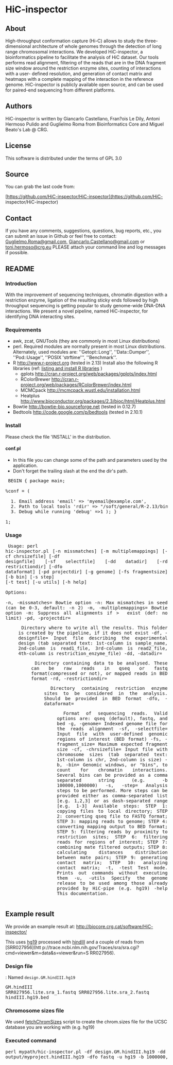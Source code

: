 HiC-inspector
========

## About

High-throughput conformation capture (Hi-C) allows to study the three-
dimensional architecture of whole genomes through the detection of long range
chromosomal interactions. We developed HiC-inspector, a bioinformatics
pipeline to facilitate the analysis of HiC dataset. Our tools performs read
alignment, filtering of the reads that are in the DNA fragment size window
around the restriction enzyme sites, counting of interactions with a user-
defined resolution, and generation of contact matrix and heatmaps with a
complete mapping of the interaction in the reference genome. HiC-inspector is
publicly available open source, and can be used for paired-end sequencing from
different platforms.

## Authors

HiC-inspector is written by Giancarlo Castellano, Fran?ois Le Dily, Antoni
Hermoso Pulido and Guglielmo Roma from Bioinformatics Core and Miguel Beato's
Lab @ CRG.

## License

This software is distributed under the terms of GPL 3.0

## Source

You can grab the last code from:

[https://github.com/HiC-inspector/HiC-inspector](https://github.com/HiC-
inspector/HiC-inspector)

## Contact

If you have any comments, suggestions, questions, bug reports, etc., you can
submit an issue in Github or feel free to contact: Guglielmo.Roma@gmail.com,
Giancarlo.Castellano@gmail.com or toni.hermoso@crg.eu PLEASE attach your
command line and log messages if possible.

## README

### Introduction

With the improvement of sequencing techniques, chromatin digestion with a
restriction enzyme, ligation of the resulting sticky ends followed by high
throughput sequencing is getting popular to study genome-wide DNA-DNA
interactions. We present a novel pipeline, named HiC-inspector, for
identifying DNA interacting sites.

### Requirements

  * awk, zcat, GNUTools (they are commonly in most Linux distributions)
  * perl. Required modules are normally present in most Linux distributions. Alternately, used modules are: ''Getopt::Long'', ''Data::Dumper'', ''Pod::Usage'', ''POSIX 'strftime''', ''Benchmark''.
  * R http://www.r-project.org (tested in 2.13) Install also the following R libraries (ref: [listing and install R libraries](http://support.hmdc.harvard.edu/book/export/html/696) )
    * gplots http://cran.r-project.org/web/packages/gplots/index.html
    * RColorBrewer http://cran.r-project.org/web/packages/RColorBrewer/index.html
    * MCMCpack http://mcmcpack.wustl.edu/installation.html 
    * Heatplus http://www.bioconductor.org/packages/2.3/bioc/html/Heatplus.html
  * Bowtie http://bowtie-bio.sourceforge.net (tested in 0.12.7)
  * Bedtools http://code.google.com/p/bedtools (tested in 2.10.1)

### Install

Please check the file 'INSTALL' in the distribution.

#### conf.pl

  * In this file you can change some of the path and parameters used by the application.
  * Don't forget the trailing slash at the end the dir's path.

<pre> BEGIN { package main;

%conf = (

  1. Email address 'email' => 'myemail@example.com',
  2. Path to local tools 'rdir' => "/soft/general/R-2.13/bin/", 'bowtiedir' => "/data/projects/hic/bin/", 'bedtoolsdir' => "/data/projects/hic/bin/",
  3. Debug while running 'debug' =>1 ); }

1; </pre>

### Usage

<pre style="white-space: pre-wrap; text-align:justify;"> Usage: perl
hic-inspector.pl [-n missmatches] [-m multiplemappings] [-cf chrsizefile] [-df
designfile] [-sf selectfile] [-dd datadir] [-rd restrictiondir] [-dfo
dataformat] [-pd projectdir] [-g genome] [-fs fragmentsize] [-b bin] [-s step]
[-t test] [-u utils] [-h help]

Options:

-n, -missmatches=<int> Bowtie option -n: Max mismatches in seed (can be 0-3, default: -n 2) -m, -multiplemappings=<int> Bowtie option -m: Suppress all alignments if > <int> exist (def: no limit) -pd, -projectdir=<dir> Directory where to write all the results. This folder is created by the pipeline, if it does not exist -df, -designfile=<file> Input file describing the experimental design (tab separated text: 1st-column is sample_name, 2nd-column is read1_file, 3rd-column is read2_file, 4th-column is restriction_enzyme_file) -dd, -datadir=<dir> Directory containing data to be analysed. These can be raw reads in qseq or fastq format(compressed or not), or mapped reads in BED format -rd, -restrictiondir=<dir> Directory containing restriction enzyme sites to be considered in the analysis. Should be provided in BED format -dfo, -dataformat=<dir> Format of sequencing reads. Valid options are: qseq (default), fastq, and bed -g, -genome=<file> Indexed genome file for the reads alignment -sf, -selectfile=<file> Input file with user-defined genomic regions of interest (BED format) -fs, -fragment_size=<num> Maximum expected fragment size -cf, -chrsizefile=<file> Input file with chromosome sizes (tab separated text: 1st-column is chr, 2nd-column is size) -b, -bin=<list> Genomic windows, or "bins", to count for chromatin interactions. Several bins can be provided as a comma separated string (e.g. -b 100000,1000000) -s, -step=<list> Analysis steps to be performed. More steps can be provided either as comma-separated list [e.g. 1,2,3] or as dash-separated range [e.g. 1-3] Available steps: STEP 1: copying files to local directory; STEP 2: converting qseq file to FASTQ format; STEP 3: mapping reads to genome; STEP 4: converting mapping output to BED format; STEP 5: filtering reads by proximity to restriction sites; STEP 6: filtering reads for regions of interest; STEP 7: combining mate filtered outputs; STEP 8: calculating distances distribution between mate pairs; STEP 9: generating contact matrix; STEP 10: analyzing contact matrix; -t, -test Test mode. Prints out commands without executing them -u, -utils Specify the genome release to be used among those already provided by HiC-pipe (e.g. hg19) -help This documentation. </pre>

## Example result

We provide an example result at: [http://biocore.crg.cat/software/HiC-
inspector/](http://biocore.crg.cat/software/HiC-inspector/)

This uses [hg19](http://hgdownload.cse.ucsc.edu/downloads.html) processed with
[hindIII](http://en.wikipedia.org/wiki/HindIII) and a couple of reads from [SRR027956](htt
p://trace.ncbi.nlm.nih.gov/Traces/sra/sra.cgi?cmd=viewer&m=data&s=viewer&run=S
RR027956).

### Design file

: Named <code>design.GM.hindIII.hg19</code> <pre>GM.hindIII
SRR027956.lite.sra_1.fastq SRR027956.lite.sra_2.fastq hindIII.hg19.bed</pre>

### Chromosome sizes file

We used [fetchChromSizes](http://hgdownload.cse.ucsc.edu/admin/exe/linux.x86_64/fetchChromSizes) script to create the chrom.sizes file for the UCSC database
you are working with (e.g. hg19)

### Executed command

<pre>perl mypath/hic-inspector.pl -df design.GM.hindIII.hg19 -dd inputreadsdir -pd
output/myproject.hindIII.hg19 -dfo fastq -u hg19 -b 1000000,10000000</pre>


